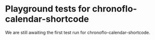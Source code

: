 # Playground tests for chronoflo-calendar-shortcode
We are still awaiting the first test run for chronoflo-calendar-shortcode.
